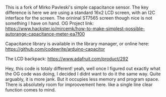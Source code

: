 This is a fork of Mirko Pavleski's simple capacitance sensor. 
The key difference is here we are using a standard 16x2 LCD 
screen, with an I2C interface for the screen. The orininal 
ST7565 screen though nice is not something I have on hand.
OG Project link:
https://www.hackster.io/mircemk/how-to-make-simplest-possible-autorange-capacitance-meter-ea7f00

Capacitance library is available in the library manager, or online here:
https://github.com/codewrite/arduino-capacitor

The LCD backpack:
https://www.adafruit.com/product/292

Hey, this code is totaly different!
yeah, well once I figured out exactly what the OG code was doing, I decided I didnt want to do it the same way.
Quite arguably, it is more jank. But it occupies less memory and program space. There is absolutely room for improovement here. 
like a single line clear function comes to mind.
